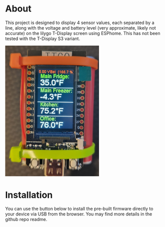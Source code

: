 # About

This project is designed to display 4 sensor values, each separated by a line, along with the voltage and battery level (very approximate, likely not accurate) on the lilygo T-Display screen using ESPhome.   This has not been tested with the T-Display S3 variant.

<img src="https://github.com/shomanjk/ESPhome-Tdisplay-Quad-Sensor/blob/main/QuadSensor-Tdisplay.jpg?raw=true" alt="Quad Sensor Display screenshot" width="300"/>

# Installation

You can use the button below to install the pre-built firmware directly to your device via USB from the browser.
You may find more details in the github repo readme.


<esp-web-install-button manifest="./firmware/manifest.json"></esp-web-install-button>

<script type="module" src="https://unpkg.com/esp-web-tools@9/dist/web/install-button.js?module"></script>

